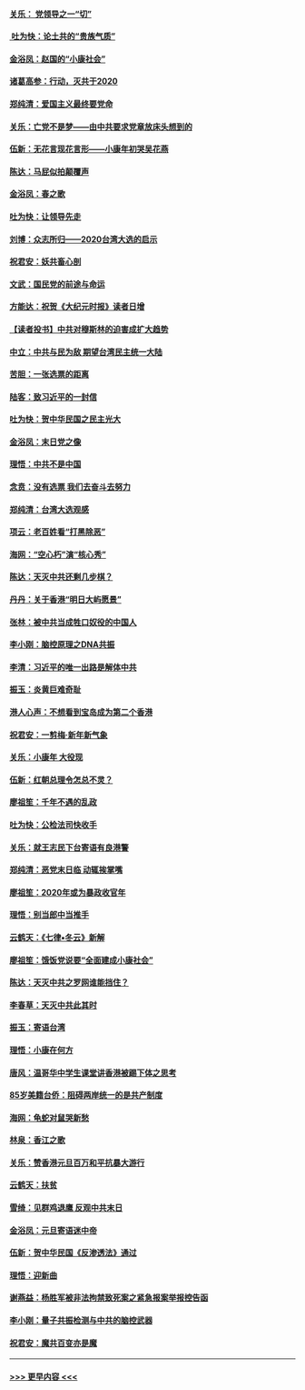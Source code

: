 #### [关乐： 党领导之一“切”](../pages/nsc993/n11804505.md?t=01200755) 
#### [ 吐为快：论土共的“贵族气质”](../pages/nsc993/n11804490.md?t=01200755) 
#### [金浴凤：赵国的“小康社会”](../pages/nsc993/n11804452.md?t=01200755) 
#### [诸葛高参：行动，灭共于2020](../pages/nsc993/n11804120.md?t=01200755) 
#### [郑纯清：爱国主义最终要党命](../pages/nsc993/n11802197.md?t=01200755) 
#### [关乐：亡党不是梦——由中共要求党章放床头想到的](../pages/nsc993/n11802156.md?t=01200755) 
#### [伍新：无花言现花言形——小康年初哭吴花燕](../pages/nsc993/n11800044.md?t=01200755) 
#### [陈达：马屁似拍颠覆声](../pages/nsc993/n11800010.md?t=01200755) 
#### [金浴凤：春之歌](../pages/nsc993/n11797687.md?t=01200755) 
#### [吐为快：让领导先走](../pages/nsc993/n11797512.md?t=01200755) 
#### [刘博：众志所归——2020台湾大选的启示](../pages/nsc993/n11796878.md?t=01200755) 
#### [祝君安：妖共畜心剖](../pages/nsc993/n11794273.md?t=01200755) 
#### [文武：国民党的前途与命运](../pages/nsc993/n11794198.md?t=01200755) 
#### [方能达：祝贺《大纪元时报》读者日增](../pages/nsc993/n11793807.md?t=01200755) 
#### [【读者投书】中共对穆斯林的迫害成扩大趋势](../pages/nsc993/n11791371.md?t=01200755) 
#### [中立：中共与民为敌 期望台湾民主统一大陆](../pages/nsc993/n11790392.md?t=01200755) 
#### [苦胆：一张选票的距离](../pages/nsc993/n11788914.md?t=01200755) 
#### [陆客：致习近平的一封信](../pages/nsc993/n11788867.md?t=01200755) 
#### [吐为快：贺中华民国之民主光大](../pages/nsc993/n11788618.md?t=01200755) 
#### [金浴凤：末日党之像](../pages/nsc993/n11787475.md?t=01200755) 
#### [理悟：中共不是中国](../pages/nsc993/n11787463.md?t=01200755) 
#### [念贲：没有选票  我们去奋斗去努力](../pages/nsc993/n11787398.md?t=01200755) 
#### [郑纯清：台湾大选观感](../pages/nsc993/n11786210.md?t=01200755) 
#### [项云：老百姓看“打黑除恶”](../pages/nsc993/n11785398.md?t=01200755) 
#### [海网：“空心朽”演“核心秀”](../pages/nsc993/n11783874.md?t=01200755) 
#### [陈达：天灭中共还剩几步棋？](../pages/nsc993/n11783719.md?t=01200755) 
#### [丹丹：关于香港“明日大屿愿景”](../pages/nsc993/n11783273.md?t=01200755) 
#### [张林：被中共当成牲口奴役的中国人](../pages/nsc993/n11782397.md?t=01200755) 
#### [李小刚：脑控原理之DNA共振](../pages/nsc993/n11780962.md?t=01200755) 
#### [李清：习近平的唯一出路是解体中共](../pages/nsc993/n11780866.md?t=01200755) 
#### [振玉：炎黄巨难奇耻](../pages/nsc993/n11779632.md?t=01200755) 
#### [港人心声：不想看到宝岛成为第二个香港](../pages/nsc993/n11778817.md?t=01200755) 
#### [祝君安：一剪梅‧新年新气象](../pages/nsc993/n11776340.md?t=01200755) 
#### [关乐：小康年 大役现](../pages/nsc993/n11774213.md?t=01200755) 
#### [伍新：红朝总理令怎总不灵？](../pages/nsc993/n11770813.md?t=01200755) 
#### [廖祖笙：千年不遇的乱政](../pages/nsc993/n11770373.md?t=01200755) 
#### [吐为快：公检法司快收手](../pages/nsc993/n11770359.md?t=01200755) 
#### [关乐：就王志民下台寄语有良港警](../pages/nsc993/n11769903.md?t=01200755) 
#### [郑纯清：恶党末日临 动辄挨掌嘴](../pages/nsc993/n11769356.md?t=01200755) 
#### [廖祖笙：2020年或为暴政收官年](../pages/nsc993/n11768216.md?t=01200755) 
#### [理悟：别当郎中当推手](../pages/nsc993/n11768243.md?t=01200755) 
#### [云鹤天：《七律▪冬云》新解](../pages/nsc993/n11768204.md?t=01200755) 
#### [廖祖笙：饿饭党说要“全面建成小康社会”](../pages/nsc993/n11767482.md?t=01200755) 
#### [陈达：天灭中共之罗网谁能挡住？](../pages/nsc993/n11767465.md?t=01200755) 
#### [李春草：天灭中共此其时](../pages/nsc993/n11767452.md?t=01200755) 
#### [振玉：寄语台湾](../pages/nsc993/n11767432.md?t=01200755) 
#### [理悟：小康在何方](../pages/nsc993/n11767394.md?t=01200755) 
#### [唐风：温哥华中学生课堂讲香港被踢下体之思考](../pages/nsc993/n11766848.md?t=01200755) 
#### [85岁美籍台侨：阻碍两岸统一的是共产制度](../pages/nsc993/n11765043.md?t=01200755) 
#### [海网：龟蛇对鼠哭新愁](../pages/nsc993/n11764895.md?t=01200755) 
#### [林泉：香江之歌](../pages/nsc993/n11764415.md?t=01200755) 
#### [关乐：赞香港元旦百万和平抗暴大游行](../pages/nsc993/n11764382.md?t=01200755) 
#### [云鹤天：扶贫](../pages/nsc993/n11764245.md?t=01200755) 
#### [雪绮：见群鸡退鹰  反观中共末日](../pages/nsc993/n11762112.md?t=01200755) 
#### [金浴凤：元旦寄语迷中帝](../pages/nsc993/n11761788.md?t=01200755) 
#### [伍新：贺中华民国《反渗透法》通过](../pages/nsc993/n11761994.md?t=01200755) 
#### [理悟：迎新曲](../pages/nsc993/n11761152.md?t=01200755) 
#### [谢燕益：杨胜军被非法拘禁致死案之紧急报案举报控告函](../pages/nsc993/n11756134.md?t=01200755) 
#### [李小刚：量子共振检测与中共的脑控武器](../pages/nsc993/n11754518.md?t=01200755) 
#### [祝君安：魔共百变亦是魔](../pages/nsc993/n11754469.md?t=01200755) 

----
#### [ >>> 更早内容 <<< ](../indexes/nsc993-earlier.md)
